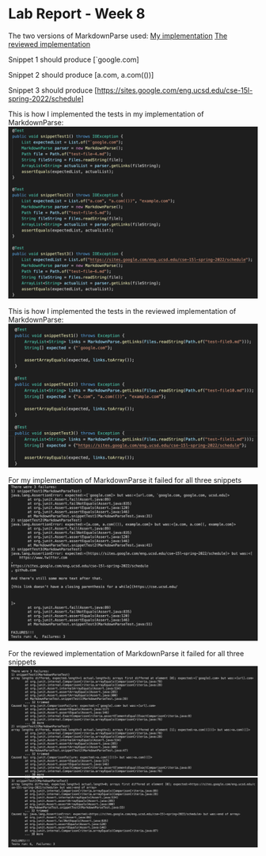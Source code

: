 # Lab Report - Week 8

The two versions of MarkdownParse used:
[My implementation](https://github.com/Daniel-P-Arevalo/markdown-parser)
[The reviewed implementation](https://github.com/UDXS/markdown-parser)

Snippet 1 should produce [`google.com]

Snippet 2 should produce [a.com, a.com(())]

Snippet 3 should produce [https://sites.google.com/eng.ucsd.edu/cse-15l-spring-2022/schedule]

This is how I implemented the tests in my implementation of MarkdownParse:
![my_snippet_test](my_snippet_test.png)

This is how I implemented the tests in the reviewed implementation of MarkdownParse:
![review_snippet_test](review_snippet_test.png)

For my implementation of MarkdownParse it failed for all three snippets
![my_snippet_failure](my_snippet_failure.png)

For the reviewed implementation of MarkdownParse it failed for all three snippets
![review_snippet_failure_1](review_snippet_failure_1.png)
![review_snippet_failure_2](review_snippet_failure_2.png)
